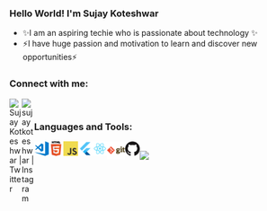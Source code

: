 
### Hello World! I'm Sujay Koteshwar

- ✨I am an aspiring techie who is passionate about technology ✨
- ⚡I have huge passion and motivation to learn and discover new opportunities⚡


### Connect with me:

<img align="left" alt="Sujay Koteshwar | Twitter" width="22px" href="https://twitter.com/SujayKoteshwar" src="https://cdn.jsdelivr.net/npm/simple-icons@v3/icons/twitter.svg" />
<img align="left" href="https://www.instagram.com/sujaykoteshwar" alt="sujaykoteshwar | Instagram" width="22px" src="https://cdn.jsdelivr.net/npm/simple-icons@v3/icons/instagram.svg" />
<br />

### Languages and Tools:

<img align="left" alt="Visual Studio Code" width="26px" src="https://raw.githubusercontent.com/github/explore/80688e429a7d4ef2fca1e82350fe8e3517d3494d/topics/visual-studio-code/visual-studio-code.png" />
<img align="left" alt="HTML5" width="26px" src="https://raw.githubusercontent.com/github/explore/80688e429a7d4ef2fca1e82350fe8e3517d3494d/topics/html/html.png" />
<img align="left" alt="JavaScript" width="26px" src="https://raw.githubusercontent.com/github/explore/80688e429a7d4ef2fca1e82350fe8e3517d3494d/topics/javascript/javascript.png" />
<img align="left" alt="Flutter" width="26px" src="https://raw.githubusercontent.com/github/explore/80688e429a7d4ef2fca1e82350fe8e3517d3494d/topics/flutter/flutter.png" />
<img align="left" alt="React" width="26px" src="https://raw.githubusercontent.com/github/explore/80688e429a7d4ef2fca1e82350fe8e3517d3494d/topics/react/react.png" />
<img align="left" alt="Git" width="32px  " src="https://raw.githubusercontent.com/github/explore/80688e429a7d4ef2fca1e82350fe8e3517d3494d/topics/git/git.png" />
<img align="left" alt="GitHub" width="26px" src="https://raw.githubusercontent.com/github/explore/78df643247d429f6cc873026c0622819ad797942/topics/github/github.png" />

<br />

  <img align="left" src = "https://github-readme-stats.vercel.app/api?username=sujaypoojari&show_icons=true&theme=radical&line_height=27">
<!--   <img src = "https://github-readme-stats.vercel.app/api/top-langs/?username=sujaypoojari&hide=css,html&theme=tokyonight"> -->


